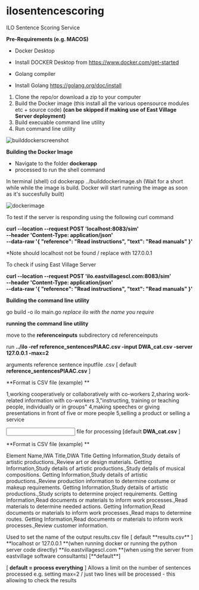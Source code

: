 # ilosentencescoring
 ILO Sentence Scoring Service


**Pre-Requirements (e.g. MACOS)**
- Docker Desktop 
- Install DOCKER Desktop from https://www.docker.com/get-started

- Golang compiler 
- Install Golang https://golang.org/doc/install



1. Clone the repo/or download a zip to your computer
2. Build the Docker image (this install all the various opensource modules etc + source code) **(can be skipped if making use of East Village Server deployment)**
3. Build execuable command line utility 
4. Run command line utility

![builddockerscreenshot](https://user-images.githubusercontent.com/11387813/140821719-b97e1a99-8b82-4c8a-a5f4-032cad562f28.png)


**Building the Docker Image**
- Navigate to the folder **dockerapp** 
- processed to run the shell command

In terminal (shell) 
cd dockerapp
../builddockerimage.sh
(Wait for a short while while the image is build. Docker will start running the image as soon as it's succesfully built)


![dockerimage](https://user-images.githubusercontent.com/11387813/140822400-2a70cdc9-6215-4484-bdeb-d09d492d0e3c.png)

To test if the server is responding using the following curl command

**curl --location --request POST 'localhost:8083/sim' \
--header 'Content-Type: application/json' \
--data-raw '{
   "reference": "Read instructions",
   "text": "Read manuals"
}'**

*Note should localhost not be found / replace with 127.0.0.1

To check if using East Village Server

**curl --location --request POST 'ilo.eastvillagescl.com:8083/sim' \
--header 'Content-Type: application/json' \
--data-raw '{
   "reference": "Read instructions",
   "text": "Read manuals"
}'**



**Building the command line utility**

go build -o ilo main.go  _replace ilo with the name you require_


**running the command line utility**

move to the **referenceinputs** subdirectory
cd referenceinputs

run
**../ilo -ref reference_sentencesPIAAC.csv -input DWA_cat.csv -server 127.0.0.1 -max=2**



arguments
<ref> reference sentence inputfile .csv [ default **reference_sentencesPIAAC.csv** ]

**Format is CSV file (example) **
 
1,working cooperatively or collaboratively with co-workers
2,sharing work-related information with co-workers
3,"instructing, training or teaching people, individually or in groups"
4,making speeches or giving presentations in front of five or more people
5,selling a product or selling a service
 
 
<input> file for processing [default **DWA_cat.csv** ]
 
 
**Format is CSV file (example) **
 
Element Name,IWA Title,DWA Title
Getting Information,Study details of artistic productions.,Review art or design materials.
Getting Information,Study details of artistic productions.,Study details of musical compositions.
Getting Information,Study details of artistic productions.,Review production information to determine costume or makeup requirements.
Getting Information,Study details of artistic productions.,Study scripts to determine project requirements.
Getting Information,Read documents or materials to inform work processes.,Read materials to determine needed actions.
Getting Information,Read documents or materials to inform work processes.,Read maps to determine routes.
Getting Information,Read documents or materials to inform work processes.,Review customer information.


 <output>
 Used to set the name of the output results.csv file [ default **results.csv** ]
  
 
<server> 
**localhost or 127.0.0.1 **(when running docker or running the python server code directly)
**ilo.eastvillagescl.com **(when using the server from eastvillage software consultants) [**default**]
 
<max> [ **default = process everything** ]
Allows a limit on the number of sentences processed e.g. setting max=2 / just two lines will be processed - this allowing to check the results
 


